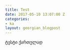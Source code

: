 ```yaml
---
title: Test
date: 2017-05-10 13:07:00 Z
categories:
- ka
layout: georgian_blogpost
---
```


ტესტი ქართულად